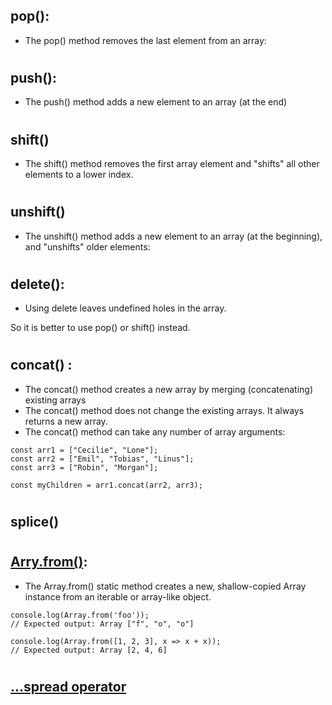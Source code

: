 ## pop():
* The pop() method removes the last element from an array:
#
## push():
* The push() method adds a new element to an array (at the end)
#
## shift()
* The shift() method removes the first array element and "shifts" all other elements to a lower index.
#
## unshift()
* The unshift() method adds a new element to an array (at the beginning), and "unshifts" older elements:
#
## delete():
* Using delete leaves undefined holes in the array.

So it is better to use pop() or shift() instead.

#
## concat() :
* The concat() method creates a new array by merging (concatenating) existing arrays
* The concat() method does not change the existing arrays. It always returns a new array.
* The concat() method can take any number of array arguments:
```
const arr1 = ["Cecilie", "Lone"];
const arr2 = ["Emil", "Tobias", "Linus"];
const arr3 = ["Robin", "Morgan"];

const myChildren = arr1.concat(arr2, arr3);

```
#
## splice()

#
## [Arry.from()](https://developer.mozilla.org/en-US/docs/Web/JavaScript/Reference/Global_Objects/Array/from):
* The Array.from() static method creates a new, shallow-copied Array instance from an iterable or array-like object.

```
console.log(Array.from('foo'));
// Expected output: Array ["f", "o", "o"]

console.log(Array.from([1, 2, 3], x => x + x));
// Expected output: Array [2, 4, 6]
```

#
## [...spread operator]()